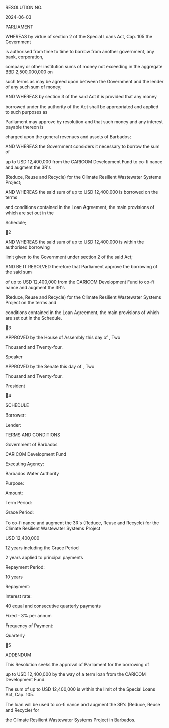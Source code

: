 RESOLUTION NO.

2024-06-03

PARLIAMENT

WHEREAS by virtue of section 2 of the Special Loans Act, Cap. 105 the Government

is  authorised  from  time  to  time  to  borrow  from  another  government,  any  bank,  corporation,

company or other institution sums of money not exceeding in the aggregate BBD 2,500,000,000 on

such terms as may be agreed upon between the Government and the lender of any such sum of money;

AND  WHEREAS  by  section  3  of  the  said Act  it  is  provided  that  any  money

borrowed under the authority of the Act shall be appropriated and applied to such purposes as

Parliament may approve by resolution and that such money and any interest payable thereon is

charged upon the general revenues and assets of Barbados;

AND  WHEREAS  the  Government  considers  it  necessary  to  borrow  the  sum  of

up to USD 12,400,000 from the CARICOM Development Fund to co-ﬁ nance and augment the 3R's

(Reduce, Reuse and Recycle) for the Climate Resilient Wastewater Systems Project;

AND WHEREAS the said sum  of up to USD 12,400,000 is borrowed on  the terms

and conditions contained in the Loan Agreement, the main provisions of which are set out in the

Schedule;

2

AND WHEREAS the said sum of up to USD 12,400,000 is within the authorised borrowing

limit given to the Government under section 2 of the said Act;

AND  BE  IT  RESOLVED  therefore  that  Parliament  approve  the  borrowing  of  the  said  sum

of  up  to  USD  12,400,000  from  the  CARICOM  Development  Fund  to  co-ﬁ nance  and  augment  the  3R's

(Reduce,  Reuse  and  Recycle)  for  the  Climate  Resilient  Wastewater  Systems  Project  on  the  terms  and

conditions contained in the Loan Agreement, the main provisions of which are set out in the Schedule.

3

APPROVED by the House of Assembly this            day of                               , Two

Thousand and Twenty-four.

Speaker

APPROVED  by  the  Senate  this                      day  of                                                          ,  Two

Thousand and Twenty-four.

   President

4

SCHEDULE

Borrower:

Lender:

TERMS AND CONDITIONS

Government of Barbados

CARICOM Development Fund

Executing Agency:

Barbados Water Authority

Purpose:

Amount:

Term Period:

Grace Period:

To co-ﬁ nance and augment the 3R's (Reduce, Reuse and Recycle) for
the Climate Resilient Wastewater Systems Project

USD 12,400,000

12 years including the Grace Period

2 years applied to principal payments

Repayment Period:

10 years

Repayment:

Interest rate:

40 equal and consecutive quarterly payments

Fixed - 3% per annum

Frequency of Payment:

Quarterly

5

ADDENDUM

This  Resolution  seeks  the  approval  of  Parliament  for  the  borrowing  of

up  to  USD  12,400,000  by  the  way  of  a  term  loan  from  the  CARICOM  Development  Fund.

The sum of up to USD 12,400,000 is within the limit of the Special Loans Act, Cap. 105.

The loan will be used to co-ﬁ nance and augment the 3R's (Reduce, Reuse and Recycle) for

the Climate Resilient Wastewater Systems Project in Barbados.

